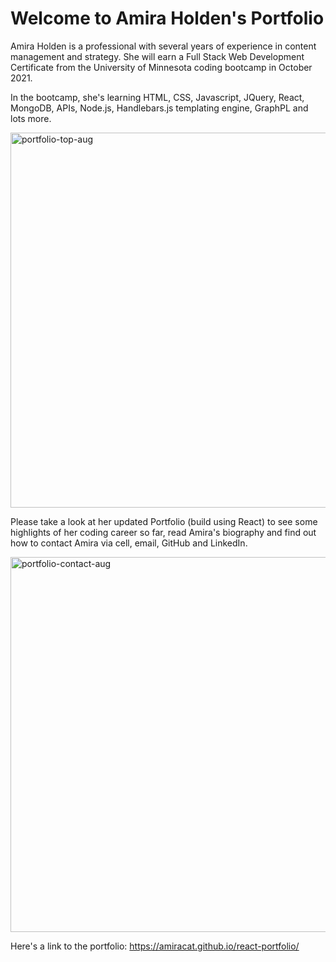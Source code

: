 # Welcome to Amira Holden's Portfolio

Amira Holden is a professional with several years of experience in content management and strategy. She will earn a Full Stack Web Development Certificate from the University of Minnesota coding bootcamp in October 2021. 

In the bootcamp, she's learning HTML, CSS, Javascript, JQuery, React, MongoDB, APIs, Node.js, Handlebars.js templating engine, GraphPL and lots more. 

<img width="600" alt="portfolio-top-aug" src="https://user-images.githubusercontent.com/80497167/127903085-c298c33c-ee0a-4843-9e75-e460e4fd2ce4.png">

Please take a look at her updated Portfolio (build using React) to see some highlights of her coding career so far, read Amira's biography and find out how to contact Amira via cell, email, GitHub and LinkedIn.

<img width="600" alt="portfolio-contact-aug" src="https://user-images.githubusercontent.com/80497167/127903095-f4cd70da-7021-42bc-bac8-7c85e920c5b0.png">

Here's a link to the portfolio: https://amiracat.github.io/react-portfolio/
